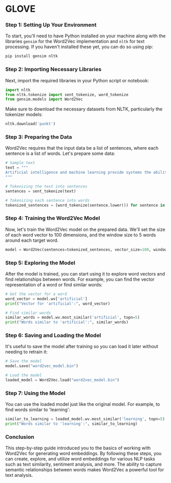 # GLOVE 
### Step 1: Setting Up Your Environment

To start, you'll need to have Python installed on your machine along with the libraries `gensim` for the Word2Vec implementation and `nltk` for text processing. If you haven't installed these yet, you can do so using pip:

```bash
pip install gensim nltk
```

### Step 2: Importing Necessary Libraries

Next, import the required libraries in your Python script or notebook:

```python
import nltk
from nltk.tokenize import sent_tokenize, word_tokenize
from gensim.models import Word2Vec
```

Make sure to download the necessary datasets from NLTK, particularly the tokenizer models:

```python
nltk.download('punkt')
```

### Step 3: Preparing the Data

Word2Vec requires that the input data be a list of sentences, where each sentence is a list of words. Let's prepare some data:

```python
# Sample text
text = """
Artificial intelligence and machine learning provide systems the ability to automatically learn and improve from experience without being explicitly programmed. Natural language processing is a sub-field of artificial intelligence that is focused on the interaction between computers and humans.
"""

# Tokenizing the text into sentences
sentences = sent_tokenize(text)

# Tokenizing each sentence into words
tokenized_sentences = [word_tokenize(sentence.lower()) for sentence in sentences]
```

### Step 4: Training the Word2Vec Model

Now, let's train the Word2Vec model on the prepared data. We'll set the size of each word vector to 100 dimensions, and the window size to 5 words around each target word.

```python
model = Word2Vec(sentences=tokenized_sentences, vector_size=100, window=5, min_count=1, workers=4)
```

### Step 5: Exploring the Model

After the model is trained, you can start using it to explore word vectors and find relationships between words. For example, you can find the vector representation of a word or find similar words:

```python
# Get the vector for a word
word_vector = model.wv['artificial']
print("Vector for 'artificial':", word_vector)

# Find similar words
similar_words = model.wv.most_similar('artificial', topn=5)
print("Words similar to 'artificial':", similar_words)
```

### Step 6: Saving and Loading the Model

It's useful to save the model after training so you can load it later without needing to retrain it:

```python
# Save the model
model.save("word2vec_model.bin")

# Load the model
loaded_model = Word2Vec.load("word2vec_model.bin")
```

### Step 7: Using the Model

You can use the loaded model just like the original model. For example, to find words similar to 'learning':

```python
similar_to_learning = loaded_model.wv.most_similar('learning', topn=5)
print("Words similar to 'learning':", similar_to_learning)
```

### Conclusion

This step-by-step guide introduced you to the basics of working with Word2Vec for generating word embeddings. By following these steps, you can create, explore, and utilize word embeddings for various NLP tasks such as text similarity, sentiment analysis, and more. The ability to capture semantic relationships between words makes Word2Vec a powerful tool for text analysis.
